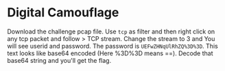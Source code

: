 # Digital Camouflage

Download the challenge pcap file. Use `tcp` as filter and then right click on any tcp packet and follow > TCP stream.
Change the stream to 3 and You will see userid and password. The password is `UEFwZHNqUlRhZQ%3D%3D`. This text looks like base64
encoded (Here %3D%3D means ==). 
Decode that base64 string and you'll get the flag.
